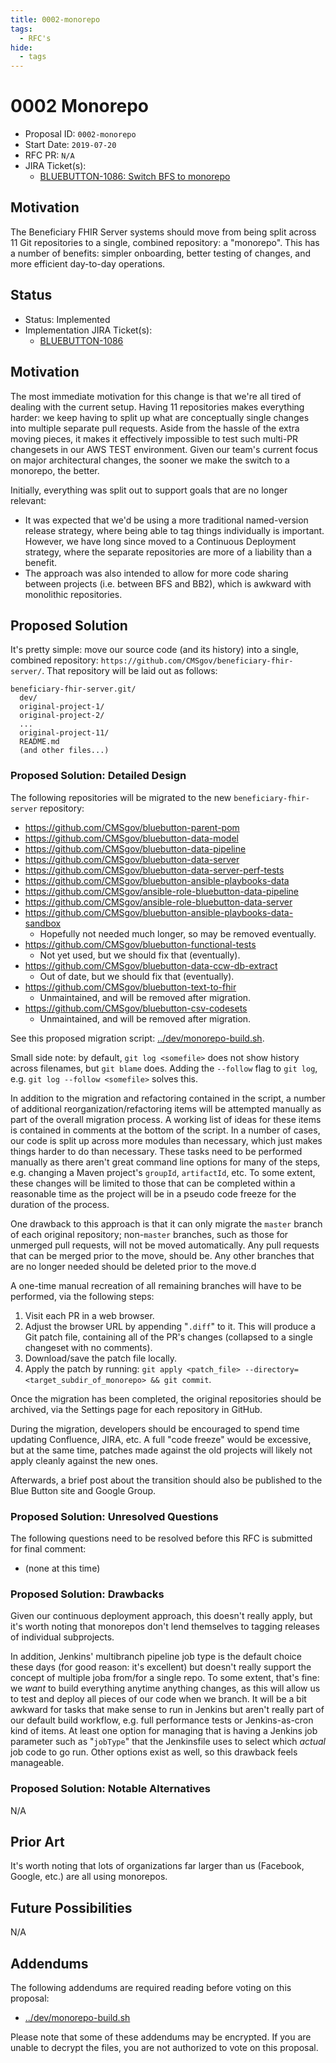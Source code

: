 ```yaml
---
title: 0002-monorepo
tags:
  - RFC's
hide:
  - tags
---
```


# 0002 Monorepo

* Proposal ID: `0002-monorepo`
* Start Date: `2019-07-20`
* RFC PR: `N/A`
* JIRA Ticket(s):
    * [BLUEBUTTON-1086: Switch BFS to monorepo](https://jira.cms.gov/browse/BLUEBUTTON-1086)

## Motivation

The Beneficiary FHIR Server systems should move from being split across 11 Git repositories to a single, combined repository: a "monorepo".
This has a number of benefits: simpler onboarding, better testing of changes, and more efficient day-to-day operations.

## Status
[Status]: #status

* Status: Implemented
* Implementation JIRA Ticket(s):
    * [BLUEBUTTON-1086](https://jira.cms.gov/browse/BLUEBUTTON-1086)

## Motivation

The most immediate motivation for this change is that we're all tired of dealing with the current setup.
Having 11 repositories makes everything harder: we keep having to split up what are conceptually single changes into multiple separate pull requests.
Aside from the hassle of the extra moving pieces, it makes it effectively impossible to test such multi-PR changesets in our AWS TEST environment.
Given our team's current focus on major architectural changes, the sooner we make the switch to a monorepo, the better.

Initially, everything was split out to support goals that are no longer relevant:

* It was expected that we'd be using a more traditional named-version release strategy,
    where being able to tag things individually is important.
  However, we have long since moved to a Continuous Deployment strategy,
    where the separate repositories are more of a liability than a benefit.
* The approach was also intended to allow for more code sharing between projects (i.e. between BFS and BB2),
    which is awkward with monolithic repositories.

## Proposed Solution
[Proposed Solution]: #proposed-solution

It's pretty simple: move our source code (and its history) into a single, combined repository: `https://github.com/CMSgov/beneficiary-fhir-server/`.
That repository will be laid out as follows:

```
beneficiary-fhir-server.git/
  dev/
  original-project-1/
  original-project-2/
  ...
  original-project-11/
  README.md
  (and other files...)
```

### Proposed Solution: Detailed Design
[Proposed Solution: Detailed Design]: #proposed-solution-detailed-design

The following repositories will be migrated to the new `beneficiary-fhir-server` repository:

* <https://github.com/CMSgov/bluebutton-parent-pom>
* <https://github.com/CMSgov/bluebutton-data-model>
* <https://github.com/CMSgov/bluebutton-data-pipeline>
* <https://github.com/CMSgov/bluebutton-data-server>
* <https://github.com/CMSgov/bluebutton-data-server-perf-tests>
* <https://github.com/CMSgov/bluebutton-ansible-playbooks-data>
* <https://github.com/CMSgov/ansible-role-bluebutton-data-pipeline>
* <https://github.com/CMSgov/ansible-role-bluebutton-data-server>
* <https://github.com/CMSgov/bluebutton-ansible-playbooks-data-sandbox>
    * Hopefully not needed much longer, so may be removed eventually.
* <https://github.com/CMSgov/bluebutton-functional-tests>
    * Not yet used, but we should fix that (eventually).
* <https://github.com/CMSgov/bluebutton-data-ccw-db-extract>
    * Out of date, but we should fix that (eventually).
* <https://github.com/CMSgov/bluebutton-text-to-fhir>
    * Unmaintained, and will be removed after migration.
* <https://github.com/CMSgov/bluebutton-csv-codesets>
    * Unmaintained, and will be removed after migration.

See this proposed migration script:
[../dev/monorepo-build.sh](../dev/monorepo-build.sh).

Small side note: by default, `git log <somefile>` does not show history across filenames,
  but `git blame` does. Adding the `--follow` flag to `git log`,
  e.g. `git log --follow <somefile>` solves this.

In addition to the migration and refactoring contained in the script,
  a number of additional reorganization/refactoring items will be attempted manually
  as part of the overall migration process.
A working list of ideas for these items is contained in comments at the bottom of the script.
In a number of cases, our code is split up across more modules than necessary,
  which just makes things harder to do than necessary.
These tasks need to be performed manually as there aren't great command line options for many of the steps,
  e.g. changing a Maven project's `groupId`, `artifactId`, etc.
To some extent, these changes will be limited to those that can be completed within a reasonable time
  as the project will be in a pseudo code freeze for the duration of the process.

One drawback to this approach is that it can only migrate the `master` branch of each original repository;
  non-`master` branches, such as those for unmerged pull requests, will not be moved automatically.
Any pull requests that can be merged prior to the move, should be.
Any other branches that are no longer needed should be deleted prior to the move.d

A one-time manual recreation of all remaining branches will have to be performed, via the following steps:

1. Visit each PR in a web browser.
2. Adjust the browser URL by appending "`.diff`" to it.
   This will produce a Git patch file, containing all of the PR's changes (collapsed to a single changeset with no comments).
3. Download/save the patch file locally.
4. Apply the patch by running: `git apply <patch_file> --directory=<target_subdir_of_monorepo> && git commit`.

Once the migration has been completed, the original repositories should be archived,
  via the Settings page for each repository in GitHub.

During the migration, developers should be encouraged to spend time updating Confluence, JIRA, etc.
A full "code freeze" would be excessive, but at the same time,
  patches made against the old projects will likely not apply cleanly against the new ones.

Afterwards, a brief post about the transition should also be published to the Blue Button site and Google Group.

### Proposed Solution: Unresolved Questions
[Proposed Solution: Unresolved Questions]: #proposed-solution-unresolved-questions

The following questions need to be resolved before this RFC is submitted for final comment:

* (none at this time)

### Proposed Solution: Drawbacks
[Proposed Solution: Drawbacks]: #proposed-solution-drawbacks

Given our continuous deployment approach, this doesn't really apply,
  but it's worth noting that monorepos don't lend themselves to tagging releases of individual subprojects.

In addition, Jenkins' multibranch pipeline job type is the default choice these days (for good reason: it's excellent)
  but doesn't really support the concept of multiple joba from/for a single repo.
To some extent, that's fine: we _want_ to build everything anytime anything changes,
  as this will allow us to test and deploy all pieces of our code when we branch.
It will be a bit awkward for tasks that make sense to run in Jenkins
  but aren't really part of our default build workflow,
  e.g. full performance tests or Jenkins-as-cron kind of items.
At least one option for managing that is having a Jenkins job parameter
  such as "`jobType`" that the Jenkinsfile uses to select which _actual_ job code to go run.
Other options exist as well, so this drawback feels manageable.

### Proposed Solution: Notable Alternatives
[Proposed Solution: Notable Alternatives]: #proposed-solution-notable-alternatives

N/A

## Prior Art
[Prior Art]: #prior-art

It's worth noting that lots of organizations far larger than us (Facebook, Google, etc.) are all using monorepos.

## Future Possibilities
[Future Possibilities]: #future-possibilities

N/A

## Addendums
[Addendums]: #addendums

The following addendums are required reading before voting on this proposal:

* [../dev/monorepo-build.sh](../dev/monorepo-build.sh)

Please note that some of these addendums may be encrypted. If you are unable to decrypt the files, you are not authorized to vote on this proposal.